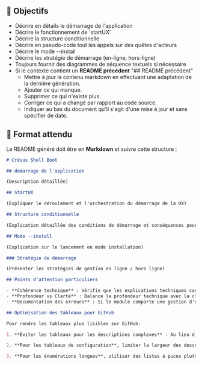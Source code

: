## 🎯 Objectifs

- Décrire en détails le démarrage de l'application
- Décrire le fonctionnement de 'startUX'
- Décrire la structure conditionnelle
- Décrire en pseudo-code tout les appels sur des quêtes d'acteurs
- Décrire le mode --install
- Décrire les stratégie de démarrage (en-ligne, hors-ligne)
- Toujours fournir des diagrammes de séquence textuels si nécessaire
- Si le contexte contient un **README précédent** "## README précédent"
  - Mettre à jour le contenu markdown en effectuant une adaptation de la dernière génération.
  - Ajouter ce qui manque.
  - Supprimer ce qui n'existe plus.
  - Corriger ce qui a changé par rapport au code source.
  - Indiquer au bas du document qu'il s'agit d'une mise à jour et sans spécifier de date.

## 📑 Format attendu

Le README généré doit être en **Markdown** et suivre cette structure :

```markdown
# Crésus Shell Boot

## démarrage de l'application

(Description détaillée)

## StartUX

(Expliquer le déroulement et l'orchestration du démarrage de la UX)

## Structure conditionnelle

(Explication détaillée des conditions de démarrage et conséquences pour l'utilisateur)

## Mode --install

(Explication sur le lancement en mode installation)

### Stratégie de démarrage

(Présenter les stratégies de gestion en ligne / hors ligne)

## Points d'attention particuliers

- **Cohérence technique** : Vérifie que les explications techniques correspondent exactement à ce qui est dans le code source.
- **Profondeur vs Clarté** : Balance la profondeur technique avec la clarté pour des lecteurs de différents niveaux.
- **Documentation des erreurs** : Si le module comporte une gestion d'erreurs spécifique, documente-la.

## Optimisation des tableaux pour GitHub

Pour rendre les tableaux plus lisibles sur GitHub:

1. **Éviter les tableaux pour les descriptions complexes** : Au lieu d'utiliser un tableau avec de nombreuses colonnes pour documenter les méthodes, opter pour une structure en liste avec des titres en gras.

2. **Pour les tableaux de configuration**, limiter la largeur des descriptions en utilisant des phrases concises ou en divisant les longues descriptions sur plusieurs lignes.

3. **Pour les énumérations longues**, utiliser des listes à puces plutôt que d'énumérer dans une cellule de tableau.
```
